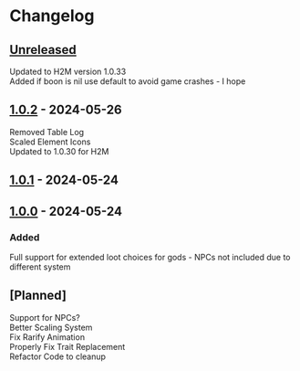 # Changelog

## [Unreleased]
Updated to H2M version 1.0.33\
Added if boon is nil use default to avoid game crashes - I hope

## [1.0.2] - 2024-05-26

Removed Table Log<br>
Scaled Element Icons<br>
Updated to 1.0.30 for H2M

## [1.0.1] - 2024-05-24

## [1.0.0] - 2024-05-24

### Added
Full support for extended loot choices for gods - NPCs not included due to different system

## [Planned]
Support for NPCs? <br>
Better Scaling System <br>
Fix Rarify Animation <br>
Properly Fix Trait Replacement\
Refactor Code to cleanup

[unreleased]: https://github.com/zanncdwbl/LootChoiceExtender_zannc/compare/1.0.2...HEAD
[1.0.2]: https://github.com/zanncdwbl/LootChoiceExtender_zannc/compare/1.0.1...1.0.2
[1.0.1]: https://github.com/zanncdwbl/zanncModMain_Hades/compare/1.0.0...1.0.1
[1.0.0]: https://github.com/zanncdwbl/zanncModMain_Hades/compare/e3cb3acf6a64af2a03b8764fb6437c53b9ef1862...1.0.0
